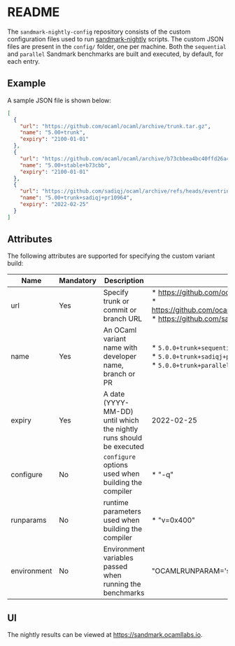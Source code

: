 README
======

The `sandmark-nightly-config` repository consists of the custom
configuration files used to run
[sandmark-nightly](https://github.com/ocaml-bench/sandmark-nightly/)
scripts. The custom JSON files are present in the `config/` folder,
one per machine. Both the `sequential` and `parallel` Sandmark
benchmarks are built and executed, by default, for each entry.

## Example

A sample JSON file is shown below:

```json
[
  {
    "url": "https://github.com/ocaml/ocaml/archive/trunk.tar.gz",
    "name": "5.00+trunk",
    "expiry": "2100-01-01"
  },
  {
    "url": "https://github.com/ocaml/ocaml/archive/b73cbbea4bc40ffd26a459d594a39b99cec4273d.zip",
    "name": "5.00+stable+b73cbb",
    "expiry": "2100-01-01"
  },
  {
    "url": "https://github.com/sadiqj/ocaml/archive/refs/heads/eventring-pr.zip",
    "name": "5.00+trunk+sadiqj+pr10964",
    "expiry": "2022-02-25"
  }
]
```

## Attributes

The following attributes are supported for specifying the custom
variant build:

| Name | Mandatory | Description | Example(s) |
|------|-----------|----------|-------|
| url  | Yes       | Specify trunk or commit or branch URL | * https://github.com/ocaml/ocaml/archive/trunk.tar.gz <br /> * https://github.com/ocaml/ocaml/archive/b73cbbea4bc40ffd26a459d594a39b99cec4273d.zip <br /> * https://github.com/sadiqj/ocaml/archive/refs/heads/eventring-pr.zip |
| name | Yes | An OCaml variant name with developer name, branch or PR | * `5.0.0+trunk+sequential` <br /> * `5.0.0+trunk+sadiqj+pr10964` <br /> * `5.0.0+trunk+parallel` |
| expiry | Yes | A date (YYYY-MM-DD) until which the nightly runs should be executed | 2022-02-25 |
| configure | No | `configure` options used when building the compiler | * "-q" |
| runparams | No | runtime parameters used when building the compiler | * "v=0x400" |
| environment | No | Environment variables passed when running the benchmarks | "OCAMLRUNPARAM='s=2M'"

## UI

The nightly results can be viewed at https://sandmark.ocamllabs.io.
